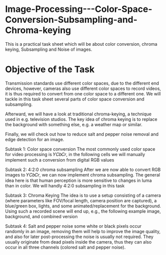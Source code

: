 # Image-Processing---Color-Space-Conversion-Subsampling-and-Chroma-keying
This is a practical task sheet which will be about color conversion, chroma keying, Subsampling and Noise of images.

# Objective of the Task 

Transmission standards use different color spaces, due to the different end devices, however, cameras also use different color spaces to record videos, it is thus required to convert from one color space to a different one. We will tackle in this task sheet several parts of color space conversion and subsampling.

Afterward, we will have a look at traditional chroma-keying, a technique used in e.g. television studios. The key idea of chroma keying is to replace the background with something else, e.g. a weather map or similar.

Finally, we will check out how to reduce salt and pepper noise removal and edge detection for an image.


Subtask 1: Color space conversion
The most commonly used color space for video processing is  𝑌𝐶𝑏𝐶𝑟, in the following cells we will manually implement such a conversion from digital RGB values

Subtask 2: 4:2:0 chroma subsampling
After we are now able to convert RGB images to  𝑌𝐶𝑏𝐶𝑟, we can now implement chroma subsampling. The general idea here is that human perception is more sensitive to changes in luma than in color. We will handly 4:2:0 subsampling in this task

Subtask 3: Chroma Keying
The idea is to use a setup consisting of a camera (where parameters like FOV/focal length, camera position are captured), a blue/green box, lights, and some animated/replacement for the background. Using such a recorded scene will end up, e.g., the following example image, background, and combined version

Subtask 4: Salt and pepper noise
some white or black pixels occur randomly in an image, removing them will help to improve the image quality, and also for later post-processing the noise is usually not required. They usually originate from dead pixels inside the camera, thus they can also occur in all three channels (colored salt and pepper noise).
